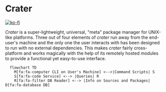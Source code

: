 # Crater

[![ko-fi](https://ko-fi.com/img/githubbutton_sm.svg)](https://ko-fi.com/Y8Y5E5GL7)

*Crater* is a super-lightweight, universal, "meta" package manager for UNIX-like platforms. Three out of four elements of *crater* run away from the end-user's machine and the only one the user interacts with has been designed to run with no external dependencies. This makes *crater* fairly cross-platform and works magically with the help of its remotely hosted modules to provide a functional yet easy-to-use interface.

```mermaid
  flowchart TD
    M[fa:fa-computer CLI on User's Machine] <-->|Command Scripts| S
    S[fa:fa-code Service] <--> |Queries| R
    R[fa:fa-filter DB Reader] <--> |Info on Sources and Packages| D[fa:fa-database DB]
```
